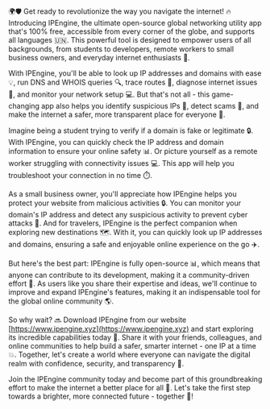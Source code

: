 🌍🛡️ Get ready to revolutionize the way you navigate the internet! 🔥 Introducing IPEngine, the ultimate open-source global networking utility app that's 100% free, accessible from every corner of the globe, and supports all languages 🇺🇳. This powerful tool is designed to empower users of all backgrounds, from students to developers, remote workers to small business owners, and everyday internet enthusiasts 👥.

With IPEngine, you'll be able to look up IP addresses and domains with ease 💡, run DNS and WHOIS queries 🔍, trace routes 📍, diagnose internet issues 🤔, and monitor your network setup 💻. But that's not all - this game-changing app also helps you identify suspicious IPs 👀, detect scams 💸, and make the internet a safer, more transparent place for everyone 🌈.

Imagine being a student trying to verify if a domain is fake or legitimate 🔒. With IPEngine, you can quickly check the IP address and domain information to ensure your online safety 📊. Or picture yourself as a remote worker struggling with connectivity issues 💻. This app will help you troubleshoot your connection in no time ⏱️.

As a small business owner, you'll appreciate how IPEngine helps you protect your website from malicious activities 🔒. You can monitor your domain's IP address and detect any suspicious activity to prevent cyber attacks 🚨. And for travelers, IPEngine is the perfect companion when exploring new destinations 🗺️. With it, you can quickly look up IP addresses and domains, ensuring a safe and enjoyable online experience on the go ✈️.

But here's the best part: IPEngine is fully open-source 📊, which means that anyone can contribute to its development, making it a community-driven effort 💪. As users like you share their expertise and ideas, we'll continue to improve and expand IPEngine's features, making it an indispensable tool for the global online community 🌎.

So why wait? 🔜 Download IPEngine from our website [https://www.ipengine.xyz](https://www.ipengine.xyz) and start exploring its incredible capabilities today 🚀. Share it with your friends, colleagues, and online communities to help build a safer, smarter internet - one IP at a time 💥. Together, let's create a world where everyone can navigate the digital realm with confidence, security, and transparency 🌟.

Join the IPEngine community today and become part of this groundbreaking effort to make the internet a better place for all 🎉. Let's take the first step towards a brighter, more connected future - together 🌈!